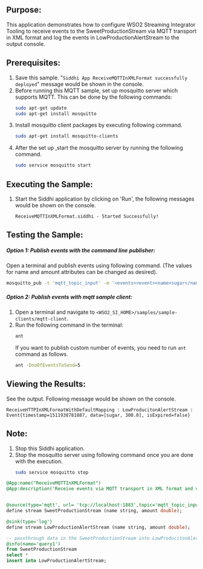 ## Purpose:
This application demonstrates how to configure WSO2 Streaming Integrator Tooling  to receive events to the SweetProductionStream via MQTT transport in XML format and log the events in LowProductionAlertStream to the output console.

## Prerequisites:
1) Save this sample. "`Siddhi App ReceiveMQTTInXMLFormat successfully deployed`" message would be shown in the console.
2) Before running this MQTT sample, set up mosquitto server which supports MQTT. This can be done by the following commands:
    ```bash
    sudo apt-get update
    sudo apt-get install mosquitto
    ```
3) Install mosquitto client packages by executing following command.
    ```bash
    sudo apt-get install mosquitto-clients
    ```
4) After the set up ,start the mosquitto server by running the following command.
    ```bash
    sudo service mosquitto start
    ```

## Executing the Sample:
1) Start the Siddhi application by clicking on 'Run', the following messages would be shown on the console.
    ```
    ReceiveMQTTInXMLFormat.siddhi - Started Successfully!
    ```

## Testing the Sample:
##### Option 1: Publish events with the command line publisher:
Open a terminal and publish events using following command. (The values for name and amount attributes can be changed as desired).
```bash
mosquitto_pub -t 'mqtt_topic_input' -m '<events><event><name>sugar</name><amount>300.0</amount></event></events>'
```

##### Option 2: Publish events with mqtt sample client:
1. Open a terminal and navigate to `<WSO2_SI_HOME>/samples/sample-clients/mqtt-client`.
2. Run the following command in the terminal:
    ```bash
    ant
    ```
    If you want to publish custom number of events, you need to run `ant` command as follows.
    ```bash
    ant -DnoOfEventsToSend=5
    ```

## Viewing the Results:
See the output. Following message would be shown on the console.
```
ReceiveHTTPInXMLFormatWithDefaultMapping : LowProducitonAlertStream : Event{timestamp=1511938781887, data=[sugar, 300.0], isExpired=false}
```

## Note:
1. Stop this Siddhi application.
2. Stop the mosquitto server using following command once you are done with the execution.
    ```bash
    sudo service mosquitto stop
    ```

```sql
@App:name("ReceiveMQTTInXMLFormat")
@App:description('Receive events via MQTT transport in XML format and view the output on the console.')


@source(type='mqtt', url= 'tcp://localhost:1883',topic='mqtt_topic_input', @map(type='xml'))
define stream SweetProductionStream (name string, amount double);

@sink(type='log')
define stream LowProductionAlertStream (name string, amount double);

-- passthrough data in the SweetProductionStream into LowProducitonAlertStream
@info(name='query1')
from SweetProductionStream
select *
insert into LowProductionAlertStream;
```